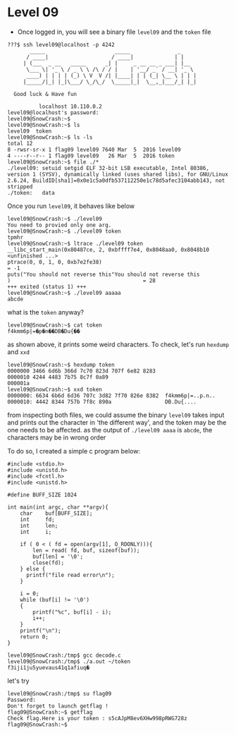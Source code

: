 # Level 09

- Once logged in, you will see a binary file `level09` and the `token` file
```
???$ ssh level09@localhost -p 4242
	   _____                      _____               _
	  / ____|                    / ____|             | |
	 | (___  _ __   _____      _| |     _ __ __ _ ___| |__
	  \___ \| '_ \ / _ \ \ /\ / / |    | '__/ _` / __| '_ \
	  ____) | | | | (_) \ V  V /| |____| | | (_| \__ \ | | |
	 |_____/|_| |_|\___/ \_/\_/  \_____|_|  \__,_|___/_| |_|

  Good luck & Have fun

          localhost 10.110.0.2
level09@localhost's password:
level09@SnowCrash:~$
level09@SnowCrash:~$ ls
level09  token
level09@SnowCrash:~$ ls -ls
total 12
8 -rwsr-sr-x 1 flag09 level09 7640 Mar  5  2016 level09
4 ----r--r-- 1 flag09 level09   26 Mar  5  2016 token
level09@SnowCrash:~$ file ./*
./level09: setuid setgid ELF 32-bit LSB executable, Intel 80386, version 1 (SYSV), dynamically linked (uses shared libs), for GNU/Linux 2.6.24, BuildID[sha1]=0x0e1c5a0dfb537112250e1c78d5afec3104abb143, not stripped
./token:   data
```
Once you run `level09`, it behaves like below
```
level09@SnowCrash:~$ ./level09
You need to provied only one arg.
level09@SnowCrash:~$ ./level09 token
tpmhr
level09@SnowCrash:~$ ltrace ./level09 token
__libc_start_main(0x80487ce, 2, 0xbffff7e4, 0x8048aa0, 0x8048b10 <unfinished ...>
ptrace(0, 0, 1, 0, 0xb7e2fe38)                                               = -1
puts("You should not reverse this"You should not reverse this
)                                          = 28
+++ exited (status 1) +++
level09@SnowCrash:~$ ./level09 aaaaa
abcde
```
what is the `token` anyway?
```
level09@SnowCrash:~$ cat token
f4kmm6p|=�p�n��DB�Du{��
```
as shown above, it prints some weird characters. To check, let's run `hexdump` and `xxd`

```
level09@SnowCrash:~$ hexdump token
0000000 3466 6d6b 366d 7c70 823d 707f 6e82 8283
0000010 4244 4483 7b75 8c7f 0a89
000001a
level09@SnowCrash:~$ xxd token
0000000: 6634 6b6d 6d36 707c 3d82 7f70 826e 8382  f4kmm6p|=..p.n..
0000010: 4442 8344 757b 7f8c 890a                 DB.Du{....
```

from inspecting both files, we could assume the binary `level09` takes input and prints out the character in 'the different way', and the token may be the one needs to be affected.
as the output of `./level09 aaaa` is `abcde`, the characters may be in wrong order

To do so, I created a simple c program below:

```
#include <stdio.h>
#include <unistd.h>
#include <fcntl.h>
#include <unistd.h>

#define BUFF_SIZE 1024

int main(int argc, char **argv){
	char	buf[BUFF_SIZE];
	int		fd;
	int		len;
	int		i;

	if ( 0 < ( fd = open(argv[1], O_RDONLY))){
		len = read( fd, buf, sizeof(buf));
		buf[len] = '\0';
		close(fd);
	} else {
	  printf("file read error\n");
	}

	i = 0;
	while (buf[i] != '\0')
	{
		printf("%c", buf[i] - i);
		i++;
	}
	printf("\n");
	return 0;
}
```

```
level09@SnowCrash:/tmp$ gcc decode.c
level09@SnowCrash:/tmp$ ./a.out ~/token
f3iji1ju5yuevaus41q1afiuq�
```
let's try

```
level09@SnowCrash:/tmp$ su flag09
Password:
Don't forget to launch getflag !
flag09@SnowCrash:~$ getflag
Check flag.Here is your token : s5cAJpM8ev6XHw998pRWG728z
flag09@SnowCrash:~$
```
